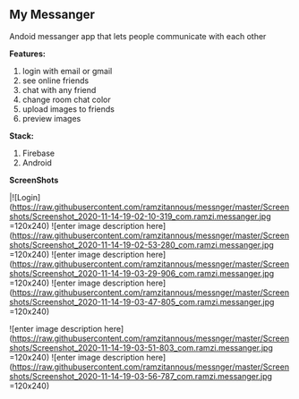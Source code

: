 ## **My Messanger**
Andoid messanger app that lets people communicate with each other

**Features:**
 1. login with email or gmail 
 2. see online friends
 3.  chat with any friend
 4. change room chat color
 5. upload images to friends
 6. preview images

**Stack:**
 1. Firebase 
 2. Android

**ScreenShots**

|![Login](https://raw.githubusercontent.com/ramzitannous/messnger/master/Screenshots/Screenshot_2020-11-14-19-02-10-319_com.ramzi.messanger.jpg    =120x240)        ![enter image description here](https://raw.githubusercontent.com/ramzitannous/messnger/master/Screenshots/Screenshot_2020-11-14-19-02-53-280_com.ramzi.messanger.jpg    =120x240) ![enter image description here](https://raw.githubusercontent.com/ramzitannous/messnger/master/Screenshots/Screenshot_2020-11-14-19-03-29-906_com.ramzi.messanger.jpg    =120x240) ![enter image description here](https://raw.githubusercontent.com/ramzitannous/messnger/master/Screenshots/Screenshot_2020-11-14-19-03-47-805_com.ramzi.messanger.jpg    =120x240)

![enter image description here](https://raw.githubusercontent.com/ramzitannous/messnger/master/Screenshots/Screenshot_2020-11-14-19-03-51-803_com.ramzi.messanger.jpg    =120x240) ![enter image description here](https://raw.githubusercontent.com/ramzitannous/messnger/master/Screenshots/Screenshot_2020-11-14-19-03-56-787_com.ramzi.messanger.jpg    =120x240)
